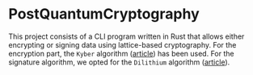 # PostQuantumCryptography

This project consists of a CLI program written in Rust that allows either encrypting or signing data using lattice-based cryptography. For the encryption part, the `Kyber` algorithm ([article](https://eprint.iacr.org/2017/634.pdf)) has been used. For the signature algorithm, we opted for the `Dilithium` algorithm ([article](https://eprint.iacr.org/2017/633.pdf)).
